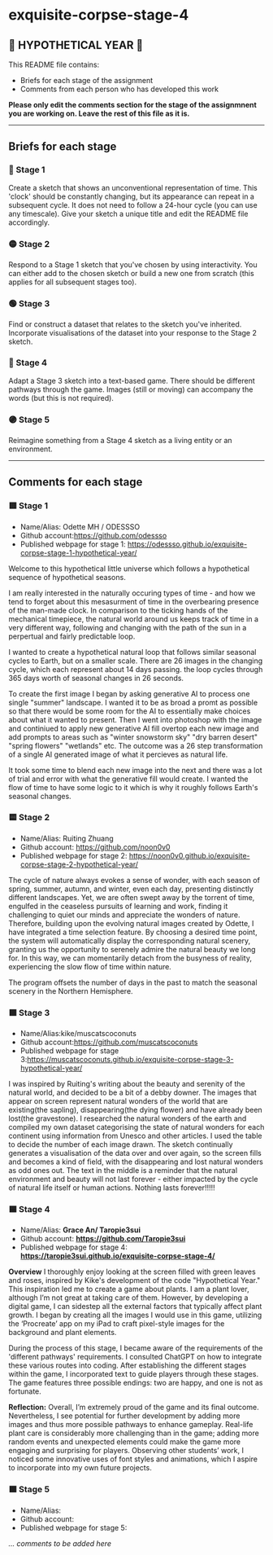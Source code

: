 # exquisite-corpse-stage-4
## 🔻 HYPOTHETICAL YEAR 🔻

This README file contains:
- Briefs for each stage of the assignment
- Comments from each person who has developed this work

**Please only edit the comments section for the stage of the assignmnent you are working on. Leave the rest of this file as it is.**

*****
## Briefs for each stage

### 🔴 Stage 1
Create a sketch that shows an unconventional representation of time. This 'clock' should be constantly changing, but its appearance can repeat in a subsequent cycle. It does not need to follow a 24-hour cycle (you can use any timescale). Give your sketch a unique title and edit the README file accordingly.

### 🟡 Stage 2
Respond to a Stage 1 sketch that you've chosen by using interactivity. You can either add to the chosen sketch or build a new one from scratch (this applies for all subsequent stages too).

### 🟢 Stage 3
Find or construct a dataset that relates to the sketch you've inherited. Incorporate visualisations of the dataset into your response to the Stage 2 sketch.

### 🔵 Stage 4
Adapt a Stage 3 sketch into a text-based game. There should be different pathways through the game. Images (still or moving) can accompany the words (but this is not required).

### 🟣 Stage 5
Reimagine something from a Stage 4 sketch as a living entity or an environment.

*****
## Comments for each stage

### 🟥 Stage 1
- Name/Alias: Odette MH / ODESSSO
- Github account:https://github.com/odessso
- Published webpage for stage 1: https://odessso.github.io/exquisite-corpse-stage-1-hypothetical-year/

Welcome to this hypothetical little universe which follows a hypothetical sequence of hypothetical seasons.

I am really interested in the naturally occuring types of time - and how we tend to forget about this mesasurment of time in the overbearing presence of the man-made clock. In comparison to the ticking hands of the mechanical timepiece, the natural world around us keeps track of time in a very different way, following and changing with the path of the sun in a perpertual and fairly predictable loop.

I wanted to create a hypothetical natural loop that follows similar seasonal cycles to Earth, but on a smaller scale. There are 26 images in the changing cycle, which each represent about 14 days passing. the loop cycles through 365 days worth of seasonal changes in 26 seconds.

To create the first image I began by asking generative AI to process one single "summer" landscape. I wanted it to be as broad a promt as possible so that there would be some room for the AI to essentially make choices about what it wanted to present. Then I went into photoshop with the image and continiued to apply new generative AI fill overtop each new image and add prompts to areas such as "winter snowstorm sky" "dry barren desert" "spring flowers" "wetlands" etc. The outcome was a 26 step transformation of a single AI generated image of what it percieves as natural life. 

It took some time to blend each new image into the next and there was a lot of trial and error with what the generative fill would create. I wanted the flow of time to have some logic to it which is why it roughly follows Earth's seasonal changes.

### 🟨 Stage 2
- Name/Alias: Ruiting Zhuang
- Github account: https://github.com/noon0v0
- Published webpage for stage 2: https://noon0v0.github.io/exquisite-corpse-stage-2-hypothetical-year/

The cycle of nature always evokes a sense of wonder, with each season of spring, summer, autumn, and winter, even each day, presenting distinctly different landscapes. Yet, we are often swept away by the torrent of time, engulfed in the ceaseless pursuits of learning and work, finding it challenging to quiet our minds and appreciate the wonders of nature. Therefore, building upon the evolving natural images created by Odette, I have integrated a time selection feature. By choosing a desired time point, the system will automatically display the corresponding natural scenery, granting us the opportunity to serenely admire the natural beauty we long for. In this way, we can momentarily detach from the busyness of reality, experiencing the slow flow of time within nature.

The program offsets the number of days in the past to match the seasonal scenery in the Northern Hemisphere.


### 🟩 Stage 3
- Name/Alias:kike/muscatscoconuts
- Github account:https://github.com/muscatscoconuts
- Published webpage for stage 3:https://muscatscoconuts.github.io/exquisite-corpse-stage-3-hypothetical-year/

I was inspired by Ruiting's writing about the beauty and serenity of the natural world, and decided to be a bit of a debby downer. The images that appear on screen represent natural wonders of the world that are existing(the sapling), disappearing(the dying flower) and have already been lost(the gravestone). I researched the natural wonders of the earth and compiled my own dataset categorising the state of natural wonders for each continent using information from Unesco and other articles. I used the table to decide the number of each image drawn. The sketch continually generates a visualisation of the data over and over again, so the screen fills and becomes a kind of field, with the disappearing and lost natural wonders as odd ones out. The text in the middle is a reminder that the natural environment and beauty will not last forever - either impacted by the cycle of natural life itself or human actions. Nothing lasts forever!!!!!

### 🟦 Stage 4
- Name/Alias: **Grace An/ Taropie3sui**
- Github account: **https://github.com/Taropie3sui**
- Published webpage for stage 4: **https://taropie3sui.github.io/exquisite-corpse-stage-4/**

**Overview**
I thoroughly enjoy looking at the screen filled with green leaves and roses, inspired by Kike's development of the code "Hypothetical Year." This inspiration led me to create a game about plants. I am a plant lover, although I’m not great at taking care of them. However, by developing a digital game, I can sidestep all the external factors that typically affect plant growth. I began by creating all the images I would use in this game, utilizing the ‘Procreate’ app on my iPad to craft pixel-style images for the background and plant elements.

During the process of this stage, I became aware of the requirements of the 'different pathways' requirements. I consulted ChatGPT on how to integrate these various routes into coding. After establishing the different stages within the game, I incorporated text to guide players through these stages. The game features three possible endings: two are happy, and one is not as fortunate.

**Reflection:**
Overall, I’m extremely proud of the game and its final outcome. Nevertheless, I see potential for further development by adding more images and thus more possible pathways to enhance gameplay. Real-life plant care is considerably more challenging than in the game; adding more random events and unexpected elements could make the game more engaging and surprising for players. Observing other students’ work, I noticed some innovative uses of font styles and animations, which I aspire to incorporate into my own future projects.

### 🟪 Stage 5
- Name/Alias:
- Github account:
- Published webpage for stage 5:

*... comments to be added here*
